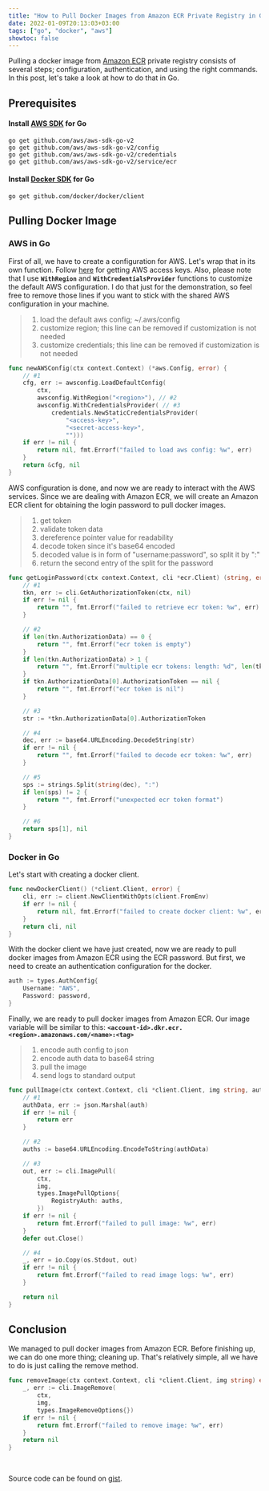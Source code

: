 ```yaml
---
title: "How to Pull Docker Images from Amazon ECR Private Registry in Go"
date: 2022-01-09T20:13:03+03:00
tags: ["go", "docker", "aws"]
showtoc: false
---
```


Pulling a docker image from [Amazon ECR](https://aws.amazon.com/ecr) private registry consists of several steps; configuration, authentication, and using the right commands. In this post, let's take a look at how to do that in Go.

## Prerequisites

#### Install [AWS SDK](https://aws.github.io/aws-sdk-go-v2/docs/getting-started) for Go

```shell
go get github.com/aws/aws-sdk-go-v2
go get github.com/aws/aws-sdk-go-v2/config
go get github.com/aws/aws-sdk-go-v2/credentials
go get github.com/aws/aws-sdk-go-v2/service/ecr
```

#### Install [Docker SDK](https://docs.docker.com/engine/api/sdk/#go-sdk) for Go

```shell
go get github.com/docker/docker/client
```

## Pulling Docker Image

### AWS in Go

First of all, we have to create a configuration for AWS. Let's wrap that in its own function. Follow [here](https://aws.github.io/aws-sdk-go-v2/docs/getting-started/#get-your-aws-access-keys) for getting AWS access keys. Also, please note that I use **`WithRegion`** and **`WithCredentialsProvider`** functions to customize the default AWS configuration. I do that just for the demonstration, so feel free to remove those lines if you want to stick with the shared AWS configuration in your machine.

> 1. load the default aws config; ~/.aws/config
> 2. customize region; this line can be removed if customization is not needed
> 3. customize credentials; this line can be removed if customization is not needed

```go
func newAWSConfig(ctx context.Context) (*aws.Config, error) {
	// #1
	cfg, err := awsconfig.LoadDefaultConfig(
		ctx,
		awsconfig.WithRegion("<region>"), // #2
		awsconfig.WithCredentialsProvider( // #3
			credentials.NewStaticCredentialsProvider(
				"<access-key>",
				"<secret-access-key>",
				"")))
	if err != nil {
		return nil, fmt.Errorf("failed to load aws config: %w", err)
	}
	return &cfg, nil
}
```

AWS configuration is done, and now we are ready to interact with the AWS services. Since we are dealing with Amazon ECR, we will create an Amazon ECR client for obtaining the login password to pull docker images.

> 1. get token 
> 2. validate token data
> 3. dereference pointer value for readability
> 4. decode token since it's base64 encoded
> 5. decoded value is in form of "username:password", so split it by ":"
> 6. return the second entry of the split for the password

```go
func getLoginPassword(ctx context.Context, cli *ecr.Client) (string, error) {
	// #1
	tkn, err := cli.GetAuthorizationToken(ctx, nil)
	if err != nil {
		return "", fmt.Errorf("failed to retrieve ecr token: %w", err)
	}

	// #2
	if len(tkn.AuthorizationData) == 0 {
		return "", fmt.Errorf("ecr token is empty")
	}
	if len(tkn.AuthorizationData) > 1 {
		return "", fmt.Errorf("multiple ecr tokens: length: %d", len(tkn.AuthorizationData))
	}
	if tkn.AuthorizationData[0].AuthorizationToken == nil {
		return "", fmt.Errorf("ecr token is nil")
	}

	// #3
	str := *tkn.AuthorizationData[0].AuthorizationToken

	// #4
	dec, err := base64.URLEncoding.DecodeString(str)
	if err != nil {
		return "", fmt.Errorf("failed to decode ecr token: %w", err)
	}

	// #5
	sps := strings.Split(string(dec), ":")
	if len(sps) != 2 {
		return "", fmt.Errorf("unexpected ecr token format")
	}

	// #6
	return sps[1], nil
}
```

### Docker in Go

Let's start with creating a docker client.

```go
func newDockerClient() (*client.Client, error) {
	cli, err := client.NewClientWithOpts(client.FromEnv)
	if err != nil {
		return nil, fmt.Errorf("failed to create docker client: %w", err)
	}
	return cli, nil
}
```

With the docker client we have just created, now we are ready to pull docker images from Amazon ECR using the ECR password. But first, we need to create an authentication configuration for the docker.

```go
auth := types.AuthConfig{
    Username: "AWS",
	Password: password,
}
```

Finally, we are ready to pull docker images from Amazon ECR. Our image variable will be similar to this: **`<account-id>.dkr.ecr.<region>.amazonaws.com/<name>:<tag>`**

> 1. encode auth config to json
> 2. encode auth data to base64 string
> 3. pull the image
> 4. send logs to standard output

```go
func pullImage(ctx context.Context, cli *client.Client, img string, auth types.AuthConfig) error {
	// #1
	authData, err := json.Marshal(auth)
	if err != nil {
		return err
	}

	// #2
	auths := base64.URLEncoding.EncodeToString(authData)

	// #3
	out, err := cli.ImagePull(
		ctx,
		img,
		types.ImagePullOptions{
			RegistryAuth: auths,
		})
	if err != nil {
		return fmt.Errorf("failed to pull image: %w", err)
	}
	defer out.Close()

	// #4
	_, err = io.Copy(os.Stdout, out)
	if err != nil {
		return fmt.Errorf("failed to read image logs: %w", err)
	}

	return nil
}
```

## Conclusion

We managed to pull docker images from Amazon ECR. Before finishing up, we can do one more thing; cleaning up. That's relatively simple, all we have to do is just calling the remove method.

```go
func removeImage(ctx context.Context, cli *client.Client, img string) error {
	_, err := cli.ImageRemove(
		ctx,
		img,
		types.ImageRemoveOptions{})
	if err != nil {
		return fmt.Errorf("failed to remove image: %w", err)
	}
	return nil
}
```

<br/>

Source code can be found on [gist](https://gist.github.com/aemdemir/3617228b47bd362d8d5da02065d7692e).